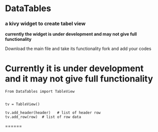 # DataTables


### a kivy widget to create tabel view

<b>currently the widget is under development and may not give full functionality</b>

Download the main file
and take its functionality
fork and add your codes

Currently it is under development and it may not give full functionality
=======
```
From DataTables import TableView


tv = TableView()

tv.add_header(header)   # list of header row
tv.add_row(row)  # list of row data

```
======

